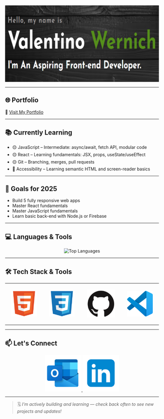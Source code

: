 <p align="center">
  <img src="banner-image.png" alt="Banner" style="width: 100%; height: 250px; object-fit: cover;" />
</p>

---

## 🌐 Portfolio

🔗 [Visit My Portfolio](https://the-wernich.github.io/my-portfolio/)

---

## 📚 Currently Learning

- 🟡 JavaScript – Intermediate: async/await, fetch API, modular code
- 🟡 React – Learning fundamentals: JSX, props, useState/useEffect
- 🟡 Git – Branching, merges, pull requests
- 🔵 Accessibility – Learning semantic HTML and screen-reader basics

---

## 🎯 Goals for 2025

- Build 5 fully responsive web apps
- Master React fundamentals
- Master JavaScript fundamentals
- Learn basic back-end with Node.js or Firebase

---

## 💻 Languages & Tools

<div align="center">
  <img 
    src="https://github-readme-stats.vercel.app/api/top-langs/?username=the-wernich&layout=compact&theme=tokyonight" 
    alt="Top Languages" 
    width="400" 
    height="400"
  >
</div>

---

## 🛠️ Tech Stack & Tools

<table align="center">
  <tr>
    <td align="center" style="padding: 20px;">
      <a href="https://developer.mozilla.org/en-US/docs/Web/HTML" target="_blank">
        <img src="https://raw.githubusercontent.com/devicons/devicon/master/icons/html5/html5-original.svg" width="100" alt="HTML5"/><br>
      </a>
    </td>
    <td align="center" style="padding: 20px;">
      <a href="https://developer.mozilla.org/en-US/docs/Web/CSS" target="_blank">
        <img src="https://raw.githubusercontent.com/devicons/devicon/master/icons/css3/css3-original.svg" width="100" alt="CSS3"/><br>
      </a>
    </td>
    <td align="center" style="padding: 20px;">
      <a href="https://github.com" target="_blank">
        <img src="https://raw.githubusercontent.com/devicons/devicon/master/icons/github/github-original.svg" width="110" alt="GitHub"/><br>
      </a>
    </td>
    <td align="center" style="padding: 20px;">
      <a href="https://code.visualstudio.com/" target="_blank">
        <img src="https://raw.githubusercontent.com/devicons/devicon/master/icons/vscode/vscode-original.svg" width="100" alt="VS Code"/><br>
      </a>
    </td>
  </tr>
</table>

---

## 📫 Let's Connect

<p align="center">
  <a href="mailto:valentino.wernich@outlook.com" target="_blank">
    <span>
      <img src="outlook-icon-144.png" width="120" alt="Email"/>
    </span>
  </a>
  
  <a href="https://linkedin.com/in/valentino-wernich" target="_blank">
    <span>
      <img src="linkedin-icon-144.png" width="120" alt="LinkedIn"/>
    </span>
  </a>
</p>

---

> 🗓️ _I’m actively building and learning — check back often to see new projects and updates!_
